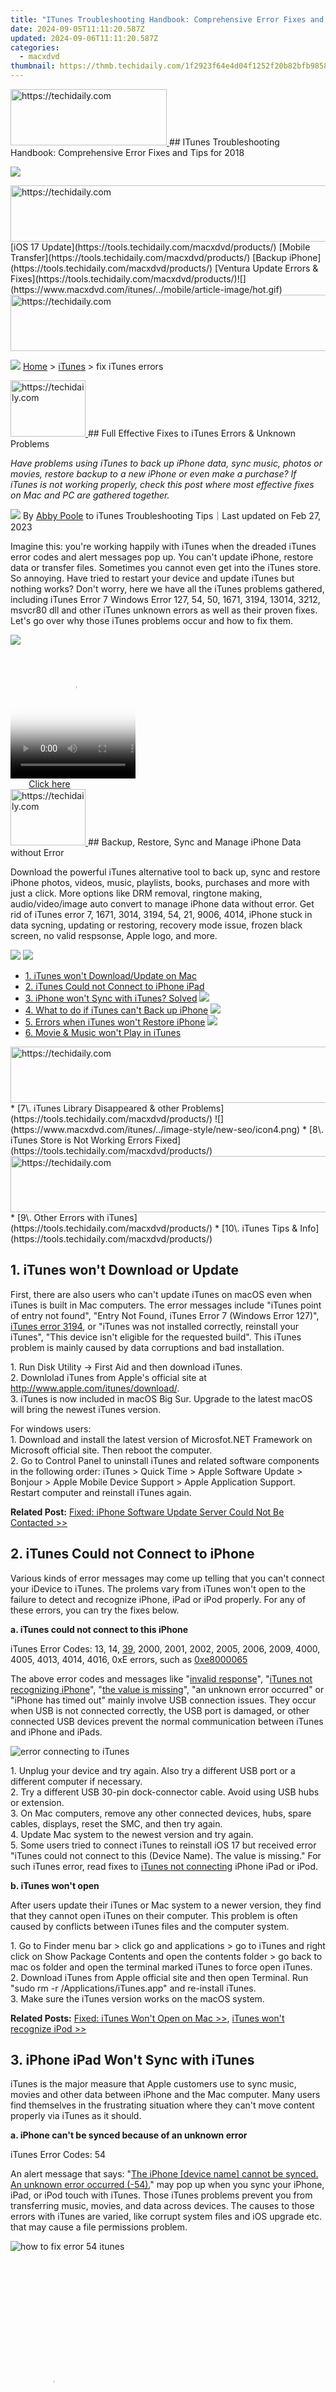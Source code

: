 ```yaml
---
title: "ITunes Troubleshooting Handbook: Comprehensive Error Fixes and Tips for 2018"
date: 2024-09-05T11:11:20.587Z
updated: 2024-09-06T11:11:20.587Z
categories:
  - macxdvd
thumbnail: https://thmb.techidaily.com/1f2923f64e4d04f1252f20b82bfb98586fbf55cfa582bc360a8483bf8c37d216.jpg
---
```


<!-- affiliate ads begin -->
<a href="https://25home.pxf.io/c/5597632/2123472/16836" target="_top" id="2123472">
  <img src="//a.impactradius-go.com/display-ad/16836-2123472" border="0" alt="https://techidaily.com" width="250" height="90"/>
</a>
<img height="0" width="0" src="https://25home.pxf.io/i/5597632/2123472/16836" style="position:absolute;visibility:hidden;" border="0" />
<!-- affiliate ads end -->
## ITunes Troubleshooting Handbook: Comprehensive Error Fixes and Tips for 2018

[![](https://www.macxdvd.com/itunes/../image-style/new-seo/icon10.png)](https://tools.techidaily.com/macxdvd/products/)

<!-- affiliate ads begin -->
<a href="https://appsumo.8odi.net/c/5597632/2118319/7443" target="_top" id="2118319">
  <img src="//a.impactradius-go.com/display-ad/7443-2118319" border="0" alt="https://techidaily.com" width="728" height="90"/>
</a>
<img height="0" width="0" src="https://appsumo.8odi.net/i/5597632/2118319/7443" style="position:absolute;visibility:hidden;" border="0" />
<!-- affiliate ads end -->
[iOS 17 Update](https://tools.techidaily.com/macxdvd/products/) [Mobile Transfer](https://tools.techidaily.com/macxdvd/products/) [Backup iPhone](https://tools.techidaily.com/macxdvd/products/) [Ventura Update Errors & Fixes](https://tools.techidaily.com/macxdvd/products/)![](https://www.macxdvd.com/itunes/../mobile/article-image/hot.gif) 

<!-- affiliate ads begin -->
<a href="https://appsumo.8odi.net/c/5597632/2130869/7443" target="_top" id="2130869">
  <img src="//a.impactradius-go.com/display-ad/7443-2130869" border="0" alt="https://techidaily.com" width="600" height="90"/>
</a>
<img height="0" width="0" src="https://appsumo.8odi.net/i/5597632/2130869/7443" style="position:absolute;visibility:hidden;" border="0" />
<!-- affiliate ads end -->


![](https://www.macxdvd.com/itunes/../image-style/new-seo/icon7.png) [Home](https://tools.techidaily.com/macxdvd/products/) \> [iTunes](https://tools.techidaily.com/macxdvd/products/) \> fix iTunes errors

<!-- affiliate ads begin -->
<a href="https://aligracehair.sjv.io/c/5597632/2135362/19272" target="_top" id="2135362">
  <img src="//a.impactradius-go.com/display-ad/19272-2135362" border="0" alt="https://techidaily.com" width="120" height="90"/>
</a>
<img height="0" width="0" src="https://aligracehair.sjv.io/i/5597632/2135362/19272" style="position:absolute;visibility:hidden;" border="0" />
<!-- affiliate ads end -->
## Full Effective Fixes to iTunes Errors & Unknown Problems



_Have problems using iTunes to back up iPhone data, sync music, photos or movies, restore backup to a new iPhone or even make a purchase? If iTunes is not working properly, check this post where most effective fixes on Mac and PC are gathered together._ 

![](https://www.macxdvd.com/itunes/../image-style/new-seo/icon6.png) By [Abby Poole](https://www.linkedin.com/in/abby-poole-6822b0104/) to iTunes Troubleshooting Tips｜Last updated on Feb 27, 2023

Imagine this: you're working happily with iTunes when the dreaded iTunes error codes and alert messages pop up. You can't update iPhone, restore data or transfer files. Sometimes you cannot even get into the iTunes store. So annoying. Have tried to restart your device and update iTunes but nothing works? Don't worry, here we have all the iTunes problems gathered, including iTunes Error 7 Windows Error 127, 54, 50, 1671, 3194, 13014, 3212, msvcr80 dll and other iTunes unknown errors as well as their proven fixes. Let's go over why those iTunes problems occur and how to fix them.

![](https://www.macxdvd.com/itunes/article-image/itunes-error.png)

<!-- affiliate ads begin -->
<span id="1374820">
					<video width="200" height="200" style="cursor:pointer"
           poster="//a.impactradius-go.com/display-clicktoplayimage/1374820.png"
           onclick="if(!this.playClicked){this.play();this.setAttribute('controls',true);this.playClicked=true;}">
	   <source src="//a.impactradius-go.com/display-ad/15852-1374820">
	   <img src="//a.impactradius-go.com/display-clicktoplayimage/1374820.png" style="border: none; height: 100%; width: 100%; object-fit: contain">
	</video>
	<div style="width:125px;text-align:center"><a href="javascript:window.open(decodeURIComponent('https%3A%2F%2Fthefitville.pxf.io%2Fc%2F5597632%2F1374820%2F15852'), '_blank');void(0);">Click here</a></div>
</span>
<img height="0" width="0" src="https://imp.pxf.io/i/5597632/1374820/15852" style="position:absolute;visibility:hidden;" border="0" />
<!-- affiliate ads end -->
<!-- affiliate ads begin -->
<a href="https://aligracehair.sjv.io/c/5597632/2135349/19272" target="_top" id="2135349">
  <img src="//a.impactradius-go.com/display-ad/19272-2135349" border="0" alt="https://techidaily.com" width="120" height="90"/>
</a>
<img height="0" width="0" src="https://aligracehair.sjv.io/i/5597632/2135349/19272" style="position:absolute;visibility:hidden;" border="0" />
<!-- affiliate ads end -->
## Backup, Restore, Sync and Manage iPhone Data without Error

Download the powerful iTunes alternative tool to back up, sync and restore iPhone photos, videos, music, playlists, books, purchases and more with just a click. More options like DRM removal, ringtone making, audio/video/image auto convert to manage iPhone data without error. Get rid of iTunes error 7, 1671, 3014, 3194, 54, 21, 9006, 4014, iPhone stuck in data sycning, updating or restoring, recovery mode issue, frozen black screen, no valid respsonse, Apple logo, and more.

[![](https://www.macxdvd.com/itunes/../image-style/new-seo/btn-mac.png)](https://tools.techidaily.com/macxdvd/products/) [![](https://www.macxdvd.com/itunes/../image-style/new-seo/btn-win.png)](https://tools.techidaily.com/winxdvd/products/) 



* [1\. iTunes won't Download/Update on Mac](https://tools.techidaily.com/macxdvd/products/)
* [2\. iTunes Could not Connect to iPhone iPad](https://tools.techidaily.com/macxdvd/products/)
* [3\. iPhone won't Sync with iTunes? Solved](https://tools.techidaily.com/macxdvd/products/) ![](https://www.macxdvd.com/itunes/../image-style/new-seo/icon4.png)
* [4\. What to do if iTunes can't Back up iPhone](https://tools.techidaily.com/macxdvd/products/) ![](https://www.macxdvd.com/itunes/../image-style/new-seo/icon4.png)
* [5\. Errors when iTunes won't Restore iPhone](https://tools.techidaily.com/macxdvd/products/) ![](https://www.macxdvd.com/itunes/../image-style/new-seo/icon4.png)
* [6\. Movie & Music won't Play in iTunes](https://tools.techidaily.com/macxdvd/products/)
<!-- affiliate ads begin -->
<a href="https://appsumo.8odi.net/c/5597632/2130870/7443" target="_top" id="2130870">
  <img src="//a.impactradius-go.com/display-ad/7443-2130870" border="0" alt="https://techidaily.com" width="728" height="90"/>
</a>
<img height="0" width="0" src="https://appsumo.8odi.net/i/5597632/2130870/7443" style="position:absolute;visibility:hidden;" border="0" />
<!-- affiliate ads end -->
* [7\. iTunes Library Disappeared & other Problems](https://tools.techidaily.com/macxdvd/products/) ![](https://www.macxdvd.com/itunes/../image-style/new-seo/icon4.png)
* [8\. iTunes Store is Not Working Errors Fixed](https://tools.techidaily.com/macxdvd/products/)
<!-- affiliate ads begin -->
<a href="https://unicoeye.pxf.io/c/5597632/2134233/18498" target="_top" id="2134233">
  <img src="//a.impactradius-go.com/display-ad/18498-2134233" border="0" alt="https://techidaily.com" width="728" height="90"/>
</a>
<img height="0" width="0" src="https://unicoeye.pxf.io/i/5597632/2134233/18498" style="position:absolute;visibility:hidden;" border="0" />
<!-- affiliate ads end -->
* [9\. Other Errors with iTunes](https://tools.techidaily.com/macxdvd/products/)
* [10\. iTunes Tips & Info](https://tools.techidaily.com/macxdvd/products/)



## 1\. iTunes won't Download or Update 

First, there are also users who can't update iTunes on macOS even when iTunes is built in Mac computers. The error messages include "iTunes point of entry not found", "Entry Not Found, iTunes Error 7 (Windows Error 127)", [iTunes error 3194](https://tools.techidaily.com/macxdvd/products/), or "iTunes was not installed correctly, reinstall your iTunes", "This device isn't eligible for the requested build". This iTunes problem is mainly caused by data corruptions and bad installation.

1\. Run Disk Utility -> First Aid and then download iTunes.  
 2\. Downlolad iTunes from Apple's official site at http://www.apple.com/itunes/download/.  
3\. iTunes is now included in macOS Big Sur. Upgrade to the latest macOS will bring the newest iTunes version.

For windows users:  
 1\. Download and install the latest version of Microsfot.NET Framework on Microsoft official site. Then reboot the computer.  
2\. Go to Control Panel to uninstall iTunes and related software components in the following order: iTunes > Quick Time > Apple Software Update > Bonjour > Apple Mobile Device Support > Apple Application Support. Restart computer and reinstall iTunes again.

**Related Post:** [Fixed: iPhone Software Update Server Could Not Be Contacted >>](https://tools.techidaily.com/macxdvd/products/)

## 2\. iTunes Could not Connect to iPhone

Various kinds of error messages may come up telling that you can't connect your iDevice to iTunes. The prolems vary from iTunes won't open to the failure to detect and recognize iPhone, iPad or iPod properly. For any of these errors, you can try the fixes below. 

**a. iTunes could not connect to this iPhone**

iTunes Error Codes: 13, 14, [39](https://tools.techidaily.com/macxdvd/products/), 2000, 2001, 2002, 2005, 2006, 2009, 4000, 4005, 4013, 4014, 4016, 0xE errors, such as [0xe8000065](https://tools.techidaily.com/macxdvd/products/)

The above error codes and messages like "[invalid response](https://tools.techidaily.com/macxdvd/products/)", "[iTunes not recognizing iPhone](https://tools.techidaily.com/macxdvd/products/)", "[the value is missing](https://tools.techidaily.com/macxdvd/products/)", "an unknown error occurred" or "iPhone has timed out" mainly involve USB connection issues. They occur when USB is not connected correctly, the USB port is damaged, or other connected USB devices prevent the normal communication between iTunes and iPhone and iPads. 

![error connecting to iTunes](https://www.macxdvd.com/itunes/article-image/itunes-error-usb.png)

1\. Unplug your device and try again. Also try a different USB port or a different computer if necessary.  
 2\. Try a different USB 30-pin dock-connector cable. Avoid using USB hubs or extension.  
3\. On Mac computers, remove any other connected devices, hubs, spare cables, displays, reset the SMC, and then try again.  
4\. Update Mac system to the newest version and try again.  
5\. Some users tried to connect iTunes to reinstall iOS 17 but received error "iTunes could not connect to this (Device Name). The value is missing." For such iTunes error, read fixes to [iTunes not connecting](https://tools.techidaily.com/macxdvd/products/) iPhone iPad or iPod.

**b. iTunes won't open**

After users update their iTunes or Mac system to a newer version, they find that they cannot open iTunes on their computer. This problem is often caused by conflicts between iTunes files and the computer system. 

1\. Go to Finder menu bar > click go and applications > go to iTunes and right click on Show Package Contents and open the contents folder > go back to mac os folder and open the terminal marked iTunes to force open iTunes.  
 2\. Download iTunes from Apple official site and then open Terminal. Run "sudo rm -r /Applications/iTunes.app" and re-install iTunes.  
 3\. Make sure the iTunes version works on the macOS system.

**Related Posts:** [Fixed: iTunes Won't Open on Mac >>](https://tools.techidaily.com/macxdvd/products/), [iTunes won't recognize iPod >>](https://tools.techidaily.com/macxdvd/products/)

## 3\. iPhone iPad Won't Sync with iTunes 

iTunes is the major measure that Apple customers use to sync music, movies and other data between iPhone and the Mac computer. Many users find themselves in the frustrating situation where they can't move content properly via iTunes as it should.

**a. iPhone can't be synced because of an unknown error**

iTunes Error Codes: 54

An alert message that says: "[The iPhone \[device name\] cannot be synced. An unknown error occurred (-54).](https://tools.techidaily.com/macxdvd/products/)" may pop up when you sync your iPhone, iPad, or iPod touch with iTunes. Those iTunes problems prevent you from transferring music, movies, and data across devices. The causes to those errors with iTunes are varied, like corrupt system files and iOS upgrade etc. that may cause a file permissions problem.

![how to fix error 54 itunes](https://www.macxdvd.com/itunes/article-image/itunes-error54.png)

<!-- affiliate ads begin -->
<span id="1977032">
					<video width="128" height="480" style="cursor:pointer"
           poster="//a.impactradius-go.com/display-clicktoplayimage/1977032.png"
           onclick="if(!this.playClicked){this.play();this.setAttribute('controls',true);this.playClicked=true;}">
	   <source src="//a.impactradius-go.com/display-ad/22993-1977032">
	   <img src="//a.impactradius-go.com/display-clicktoplayimage/1977032.png" style="border: none; height: 100%; width: 100%; object-fit: contain">
	</video>
	<div style="width:80px;text-align:center"><a href="javascript:window.open(decodeURIComponent('https%3A%2F%2Fhomestyler.sjv.io%2Fc%2F5597632%2F1977032%2F22993'), '_blank');void(0);">Click here</a></div>
</span>
<img height="0" width="0" src="https://imp.pxf.io/i/5597632/1977032/22993" style="position:absolute;visibility:hidden;" border="0" />
<!-- affiliate ads end -->
1\. Click Start and choose File Explorer. Then select iTunes folder from the Music folder. Then right click iTunes folder and go to Properties. Then uncheck the Read Only option under the Attributes and try again.  
2\. Right click iTunes folder > Properties > Security option. Click Edit and check the Full Control option.   
3\. Try an [iTunes alternative](https://tools.techidaily.com/macxdvd/products/) to sync and transfer data between computer and iDevices.

**b. iTunes not syncing music**

iTunes Error Codes: 5000, 69, 13010, 13014

Syncing music via iTunes is a daily task for many users and there is good chance that users may run into errors. According to users feedback, there are kinds of errors including iTunes not synching (all) music, [cannot sync music to iphone](https://tools.techidaily.com/macxdvd/products/), iTunes can't copy a specific song to your device, Apple Music not syncing, not syncing new songs...

1\. Check if there is enough space on your iPhone or computer.  
 2\. Go to Settings on iPhone > tap iTunes > turn off iTunes Match.  
 3\. Go to Settings > Music and turn off iCloud Music Library and try again.   
 4\. Consolidate your files to make sure that the content is stored in one location. 

**c. iTunes sync session failed to start/finish**

1\. Turn on iCloud Photos and it will remind you this will replace your iPhone photos with iCloud Photos. Erase your iPhone photos and turn off iCloud Photos, then start syncing.  
 2\. Check any issues between iTunes and any third-party security software.  
 3\. Disconnect iPhone iPad from Mac and reset iPhone, restart iTunes and computer. Then reconnect to Mac. 

**Quick FIX:**[Full Fixes to Solve iPhone Not Syncing with iTunes >>](https://tools.techidaily.com/macxdvd/products/)

## 4\. iTunes Cannot Back up iPhone

Back up iPhone data is a way to keep files safe and also a must-have step when you update iPhone to a newer iOS or switch to a new iPhone. Compared to iCloud backup, iTunes is faster but not necessarily the best. In fact, problems come frequently with iTunes during iPhone data backup and restore.

**a. iTunes couldn't back up iPhone because an error occurred**

The issue "[iTunes could not back up the iphone because an error occurred](https://tools.techidaily.com/macxdvd/products/)" or sometimes following "while reading from or writing to the iphone" may occur during a backup or restore. It may be caused by a connection problem, missing backup files, conflict files or others. 

1\. Update iTunes to the latest version.  
 2\. Rename the backup file to avoid any conflicts.  
 3\. Open iTunes and disable the option "Encrypt iPhone backup".  
 4\. Make sure there is enough space on computer (at least 5GB is recommended).  
 5\. Disable Auto Lock and Passcode.

**b. iTunes could not backup because it was disconnected**

Many users may be all at sea when iTunes backup stops with the error message "[the iPhone disconnected](https://tools.techidaily.com/macxdvd/products/)" as their devices are just plugged into the computer. What to do?

1\. Try another USB cable and USB port.  
 2\. Updated iPhone to the latest iOS version.  
 3\. Turn on Airplane Mode and Low Power Mode and try again.  
 4\. Go iTunes > Preferences > Devices and delete the backup file.  
 5\. Disable any antivirus program and remove any recent program updates.

**c. iTunes backup is corrupt/not compatible**

1\. Delete the backup from iTunes.  
 2\. iTunes > Device > Summary > Serial number and find UDID of the iPhone in question. Go to iTunes backup folder and find the folder named with the UDID and delete it.  
 3\. Make sure the iOS vresion of the device is later than the backup. 

[Check the fixes to iTunes backup could not be completed >>](https://tools.techidaily.com/macxdvd/products/)

**d. Very slow iTunes backup/restore**

iTunes taking hours to back up or restore iPhone data especially when iPhone storage has increased largely for more files has become everyday occurrences. It's really annoying to have huge wait times of backing up. How to avoid excruciatingly slow iTunes backups?

1\. Shut down any other programs on computer that may conflict with iTunes.  
 2\. Delete unused apps/app data and remove unncessary media from iPhone or iPad.  
 3\. Try third-party app to backup, sync and restore iPhone data like [MacX MediaTrans](https://tools.techidaily.com/macxdvd/products/), which is by far the fastest iPhone manager designed for large-sized backups (transfer 100 4K photos to iPhone in 8s only). Back up select media or full data of iPhone instantly.

**Quick FIX:**[How to Backup iPhone to Mac Without Error](https://tools.techidaily.com/macxdvd/products/)

## 5\. iTunes Won't Restore iPhone

Every September when Apple release a new system and model, you can see users complaining aboud different iTunes [problems with new iOS 17](https://tools.techidaily.com/macxdvd/products/) to get their iDevice back to normal after the software update. Their [phone may stuck in recovery mode](https://tools.techidaily.com/macxdvd/products/), there is a problem downloading the software for the iPhone, device isn't eligible for the requested build... it indicates an iTunes error. Below are the most common problems that users meet.

**a. iPhone could not be restored because of an unkown error occured**

iTunes Error Codes: 9, 4005, 4013 or 4014

When you see the alert "The iPhone \[device name\] could not be restored. An unknown error occurred (9, 4005, 4013 or 4014)" and your iPhone gets stuck in restore, it indicates that the iPhone is disconnected due to something wrong with the baseband and connectivity on iPhone. iPhone baseband is the cellular modem firmware on the device. The baseband may go wrong sometime and lead to the common [iTunes error 9](https://tools.techidaily.com/macxdvd/products/), 4005, 4013 and 4014\. Fixes are all here:

![iTunes unknown error 9](https://www.macxdvd.com/itunes/article-image/itunes-error9.jpg)

1\. Restart the computer to kill bugs and faulty programs. iTunes error 9 will occur when ASR fails to load and necessary kernel patches are not applied. Rebooting will fix this.  
 2\. Remove the SIM card from the iPhone and try restoring again. Faulty SIM cards can stop data from being sent to the baseband chip and cause iTunes problems.  
3\. Turn off any virtualization apps like Parallels or VMWare that may interrupt the computer's ability to communicate via USB.  
4\. Heat the dock connector, battery connector, and other components in the circuit board carefully. This is however not recommended as a home fix. 

**b. iPhone could not be restored because of hardware issues**

iTunes Error Codes: -1, 1, 3, 10, 11, 12, 13, [14](https://tools.techidaily.com/macxdvd/products/), 16, 20, 21, 23, 26, 27, 28, 29, 34, 35, 36, 37, 40, 53, 56, 1000, 1002, 1004, 1011, 1012, 1014, 16xx.

Hardware problems are also a main culprit for errors in iTunes. People often run into iTunes Error 1 or -1, 14, 21, 35, etc. because something is not right with the hardware devices. The reasons can be myriad. It can be the USB cables, ports, computers, iPhone, iPad or iPod. For example, the iTunes error 53 on iPhone is caused by a dead/glitched touch ID sensor while error code 21 is caused by SSL connection failure. To fix those iTunes issues, try the following tips.

![itunes unknown error occurred 14](https://www.macxdvd.com/itunes/article-image/itunes-error14.png)

<!-- affiliate ads begin -->
<a href="https://25home.pxf.io/c/5597632/2123474/16836" target="_top" id="2123474">
  <img src="//a.impactradius-go.com/display-ad/16836-2123474" border="0" alt="https://techidaily.com" width="300" height="50"/>
</a>
<img height="0" width="0" src="https://25home.pxf.io/i/5597632/2123474/16836" style="position:absolute;visibility:hidden;" border="0" />
<!-- affiliate ads end -->
1\. Restore the latest firmware in DFU mode: connect iPhone iPad to computer > hold down both Side button and Volume Down button for seconds > release the Side button and keep holding the Volume Down button > the device is in DFU mode when nothing appears on the screen.  
 2\. Change your DNS to 8.8.8.8 and try again: open Settings app and tap Wi-Fi > select a Wi-Fi network and tap the blue "i" icon > tap the DNS field > change the DNS to 8.8.8.8.  
**3\.** Try another computer and Internet connection. This will solve [iTunes error 14](https://tools.techidaily.com/macxdvd/products/) in most cases.   
 4\. Remove all the other peripherals that are connected to the computer, including any flash drives, external hard drives, printers, scanners, cameras and other USB devices.  
 5\. Still have iTunes error codes 53 and 56 that are related to damaged Touch ID, bring your device to Apple service.

**c. iTunes won't restore because of security software issues**

iTunes Error Codes: 2, 4, 6, 1000, 1611, 1630-1641, 3000-3999, 9006, 9807, 9844 or 9000-9999 

As mentioned in the above iTunes problems, security software problems can lead to abnormal iTunes performance. In addition to the [iTunes Error code 9006](https://tools.techidaily.com/macxdvd/products/), 1611, 2, 4 and those listed above, when your iTunes fails to recognize iPhone or iPad, refuses to backup, restore, update or sync data, or won't connect to iTunes Store, you may consider if it's some security software problem and settings that prevent iTunes to connect with Apple servers. Okay, in this case, the tips below will bring iTunes back to normal.

1\. Temporarily turn off software firewalls and anti-virus applications. Then try iTunes again.  
 2\. Set the date, time, and time zone correctly on your computer.  
 3\. Make sure you are logged in as Administrator account.  
 4\. If the iTunes issues happen in an iOS update, try using IPSW files: Download the IPSW file on computer for the specific iPhone or iPad > connect iDevice to computer > open iTunes > hold Option and Command Key and click Restore on Mac, or hold Shift and Restore > Select the IPSW file. 

**d. Update Server could not be contacted**

iTunes Error Codes: 17, 23, 50, 1671, 1638, 1639, 3000-3020, 3004, 3194, 3100-3999

When iTunes has a problem to contact Apple's server, you may get an iTunes error code whenever updating or restoring iPhone or iPad using iTunes. [iTunes error code 1671](https://tools.techidaily.com/macxdvd/products/) may be the most common one, along with many others like [iTunes Error 3004](https://tools.techidaily.com/macxdvd/products/), 17, 3014, etc. You may also see error messages like "The device isn't eligible for the requested build", "The device software server could not be contacted" or "There was a problem downloading the software". 

![iTunes error 1671 & fix](https://www.macxdvd.com/itunes/article-image/itunes-error1671.png)

1\. Temporarily disable antivirus program, security or firewall software that may prevent the ports or server gs.apple.com.   
 2\. Check and edit the hosts file to make sure that the computer can contact with gs.apple.com:  
 First close iTunes. In Windows, the host file is located at C:\\windows\\system32\\drivers\\etc\\hosts and in Mac it's located at /etc/hosts. Open the host files and find any line that includes apple.com. Then add a number sign (#) and a space character to the beginning of that line and press Control-O to save it.  
 3\. Check the internet connection. Check the Wi-Fi, and restart the network modem or router or try another network.   
 4\. Well, Apple server may get down sometime. Don't forget to check if you can open gs.apple.com in the browser. 

**e. iPhone stuck in recovery mode**

Sometimes, users may see errors "iTunes has detected an iPhone in recovery mode. You must restore this iPhone before it can be used with iTunes.", iTunes error 1015 "The required resource can't be found". This problem often happens when you're downgrading to an older version, thus causing the baseband firmware on the IPSW higher than the baseband firmware on the device, or when there is an unauthorized modification of the iOS when you're jail breaking you devices.

1\. Download the latest iTunes version and restore iDevice in DFU mode.  
 2\. Make sure you're downgrading iOS with the right steps. 

**Quick FIX:**[iPhone Won't Restore Problems Fixed](https://tools.techidaily.com/macxdvd/products/)

<!-- affiliate ads begin -->
<a href="https://unicoeye.pxf.io/c/5597632/2134491/18498" target="_top" id="2134491">
  <img src="//a.impactradius-go.com/display-ad/18498-2134491" border="0" alt="https://techidaily.com" width="728" height="90"/>
</a>
<img height="0" width="0" src="https://unicoeye.pxf.io/i/5597632/2134491/18498" style="position:absolute;visibility:hidden;" border="0" />
<!-- affiliate ads end -->
## 6\. Video Music Won't Play in iTunes

iTunes is not only a way to back up, sync and transfer iPhone data, but also a player for iTune content. Though not as often as above errors, you may also [have trouble with iTunes when playing music](https://tools.techidaily.com/macxdvd/products/) or other contents.

**a. iTunes won't play music/tracks greyed out**

iTunes also goes wrong when users try to play a song or a video. The errors come in a variety of shapes: [some tracks are greyed out in iTunes](https://tools.techidaily.com/macxdvd/products/), iTunes won't play imported or downloaded music, stops play playlists or won't play a full song... 

1\. Right-click the song greyed out or can't play > click Check Selection.  
2\. Sign out of iTunes > quit iTunes > launch iTunes > select For You tab and log in via Apple Music.  
3\. Go to Edit > Preferences > General and check the checkboxes for iTunes music library, check any unchecked tracks.   
 4\. Check the DRM proctection and the audio format. 

**b. Videos won't play in iTunes correctly**

[iTunes video playback errors](https://tools.techidaily.com/macxdvd/products/) mainly comes in two categories: the videos will play but in wrong direction like sideways or upside-down and rental/downloaded movies won't play with a black screen due to incompatible formats like MKV, high definitions, DRM or other reasons. 

1\. Try to re-download the movies.  
 2\. Lower the playback quality: iTunes > Preferences > Playback.  
 3\. Go to Window on the top bar > click Miniplayer > then click play button from the miniplayer.  
 4\. iTunes DRM content won't play on non-Apple devices. To play iTunes purchases, you need to [remove iTunes DRM](https://tools.techidaily.com/macxdvd/products/).   
 5\. Convert any incompatible formats with an video or [audio converter](https://tools.techidaily.com/macxdvd/products/) for iPhone. 

## 7\. iTunes Library Disappeared

Content in iTunes library may go wrong sometime. For example, the iTunes Library/purchased songs may disappear, [Apple Music playlists not showing in iTunes](https://tools.techidaily.com/macxdvd/products/), the iTunes genres are tagged wrong, the artists are showing differently in iTunes, etc. 

**a. iTunes library disappeared**

You may find your [iTunes library is suddenly disappeared](https://tools.techidaily.com/macxdvd/products/), the library is empty, missing files, iTunes music or playlist is lost after iTunes update, or you get the error "The file iTunes Library.itl cannot be read because it was created by a newer version of iTunes.". 

1\. Go to iTunes folder and find the file iTunes Library.itl (the .itl extension may be hidden) and rename it. Then go to Previous iTunes Libraries folder under iTunes folder and find the file named iTunes Library YYYY-MM-DD. Copy the file and paste the file to iTunes folder and renmae it as iTunes Library.itl. Then re-open iTunes and sync as you ususally do.  
 2\. Or you can restore a recent backup of .itl file from Time Machine.   
 3\. Check if any files are hidden and unhide any hiden files.

**b. Limited options to manage iPhone data**

Due to security reasons, iTunes is designed to not sync non-iTunes music, require authorization to share or play contents on another computer, not allow users to sync select data or delete iPhone files, etc. Beides, there are risks of iPhone data erasing. In a word, iTunes is too enormous to be flexible. To get rid of these limitations, you will need to resort to a third-party tool just like MacX MediaTrans. 

**Quick FIX:** [Manage iPhone Data with Great Ease](https://tools.techidaily.com/macxdvd/products/)

![](https://www.macxdvd.com/itunes/../image-style/article-seo/solution.png)

[**MacX MediaTrans**](https://tools.techidaily.com/macxdvd/products/) works as both an iTunes alternative and fix to many iTunes errors as it will:  
 1\. Back up, transfer, sync and restore photos, music, videos, audio, books, other data between iPhone and computer.  
 2\. Remove iTunes DRM and convert iTunes protected M4V/M4P into DRM-free mp4 and mp3.  
 3\. Convert incompatible audio/video formats for Apple devices directly.  
 4\. Manage iPhone music playlist, make iPhone ringtones, mout iPhone as flash drive and do more.  
 5\. Share iPhone data, iTunes contents easily across Apple/non-Apple devices, no Apple ID required.

[![](https://www.macxdvd.com/itunes/../image-style/article-seo/d-mac.png)](https://tools.techidaily.com/macxdvd/products/) [![](https://www.macxdvd.com/itunes/../image-style/article-seo/d-win.png)](https://tools.techidaily.com/winxdvd/products/) 

<!-- affiliate ads begin -->
<a href="https://appsumo.8odi.net/c/5597632/2123733/7443" target="_top" id="2123733">
  <img src="//a.impactradius-go.com/display-ad/7443-2123733" border="0" alt="https://techidaily.com" width="728" height="90"/>
</a>
<img height="0" width="0" src="https://appsumo.8odi.net/i/5597632/2123733/7443" style="position:absolute;visibility:hidden;" border="0" />
<!-- affiliate ads end -->
<!-- affiliate ads begin -->
<a href="https://bluettius.sjv.io/c/5597632/2139120/17108" target="_top" id="2139120">
  <img src="//a.impactradius-go.com/display-ad/17108-2139120" border="0" alt="https://techidaily.com" width="250" height="90"/>
</a>
<img height="0" width="0" src="https://bluettius.sjv.io/i/5597632/2139120/17108" style="position:absolute;visibility:hidden;" border="0" />
<!-- affiliate ads end -->
## 8\. iTunes Store is Not Working

iTunes Store is the place where users make most purchases of iPhone content including music, movies, TV shows, games, apps, etc. It's annoying if you can't download your puchased music to iPhone, can't make any purchases or even [can't access iTunes Store](https://tools.techidaily.com/macxdvd/products/).

**a. Can't purchase from iTunes Store**

Users will also have trouble purchasing music, TV shows, movie or applications from iTunes Store. They may find [iTunes store is unable to process purchases](https://tools.techidaily.com/macxdvd/products/), [the purchased music is missing from iTunes](https://tools.techidaily.com/macxdvd/products/) or not showing up in iTunes, iTunes says purhcased but can't download to iPhone, iTunes hidden purchases and some similar problems. 

1\. Close iTunes and restart it running as administrator.  
 2\. Update iPhone iPad to the latest iOS version.  
 3\. Disable any other applications, security software, Bonjour Service that may conflict with the download.  
 4\. Make sure you create an Apple ID with credit card so to make a purchse on iTunes Store.  
 5\. Go to http://www.apple.com/support/itunes/ww > click your country flag > Contact Support > Contact iTunes Store Support and purchase.  
 6\. If you can't download iTunes purchases, learn [how to download iTunes purchases to Mac](https://tools.techidaily.com/macxdvd/products/). 

**b. iTunes Store temporarily unavailable/can't sign in**

1\. Quit iTunes and open Safari. Open Safari preferences > privacy and select "Alwasy" block cookies > select Detailes under Remove All Website Data and input apple.com. Then click the remove button > quite Safari and restart iTunes.  
 2\. Open Settings > go to Privacy > click Advertising > turn on Limit Ad Tracking.  
 3\. Sign out of iTunes Store and restart iTunes. Then log back in iTunes Store.   
 4\. Check the date and time zone: opoen Settings > General > Date & Time.

## 9\. Other iTunes Errors

In addition to the above common errors an Apple user may meet using iTunes, there are some other not-so-common problems of iTunes on Mac and PC. 

**a. iTunes unkown errors**

 iTunes Error Codes: 0xE800000a, 0xE8000001, 0xE8000065, 0xE800006b, 0xe8000012 or other 0xe errors

iTunes unknown error containing oxE is another common headache when transferring stuff between iPhone iPad and computer. Those 0xE errors can be caused by a variety of factors, like corrupted iTunes-releated files, virus or malware infection. You may see messages saying "iTunes could not connect to the iPhone because an unknown error occurred (0xE8000065/0xE8000001/0xe8000012/etc.)", but don't know what to do. Below are tips you can try. 

![iTunes unknown erros 0xe](https://www.macxdvd.com/itunes/article-image/itunes-error-0xe.jpg)

<!-- affiliate ads begin -->
<a href="https://ephamedtechinc.pxf.io/c/5597632/2120867/26400?prodsku=mars" target="_top" id="2120867">
  <img src="//a.impactradius-go.com/display-ad/26400-2120867" border="0" alt="https://techidaily.com" width="728" height="90"/>
</a>
<img height="0" width="0" src="https://ephamedtechinc.pxf.io/i/5597632/2120867/26400?prodsku=mars" style="position:absolute;visibility:hidden;" border="0" />
<!-- affiliate ads end -->
1\. Reset the lockdown folder: disconnect all the connected Apple devices > press Windows logo key and R key on the keyboard > type %ProgramData% into the Run command search box and press Enter > find the Apple folder and open it > find the Lockdown folder and right click > delete the Lockdown folder.  
 2\. Conduct a full scan of your computer for malware and clean any junk files as they may cause those iTunes problems.  
 3\. Repair Registry Entries files as per the guide in iTunes Error 7 (127).  
 4\. Check the USB device drivers on your computer: hold the Option key on iPhone > click Apple menu > choose System Information or System Report > select USB from the left panel > check if your device is under the USB Device Tree. 

**b. iTunes crashes/freezes/become unresponsive**

1\. Try uninstalling QuickTime and restart iTunes.  
 2\. Try temporarily disabling your antivirus software & firewall.  
 3\. For PC users, make sure you have downloaded the right 32- or 64-bit version for your computer.  
 4\. Find Library > Application Support > Sync Services >Trash Sync Services. 

**Quick FIX:** [iTunes Crashes >>](https://tools.techidaily.com/macxdvd/products/)

<!-- affiliate ads begin -->
<a href="https://aligracehair.sjv.io/c/5597632/2115931/19272" target="_top" id="2115931">
  <img src="//a.impactradius-go.com/display-ad/19272-2115931" border="0" alt="https://techidaily.com" width="300" height="90"/>
</a>
<img height="0" width="0" src="https://aligracehair.sjv.io/i/5597632/2115931/19272" style="position:absolute;visibility:hidden;" border="0" />
<!-- affiliate ads end -->
## 10\. iTunes Tips & Info

Aside iTunes problems and troubleshooting fixes, we also have some tips about questions that users ask most. 

**a. Move itunes library to another location**

The default iTunes library location is:  
 \* On Mac, Launch the Terminal in /Applications/Utilities/ and type in the following command:  
 ln -s /Volumes/\[your hard drive name\]/\[backup folder name\]/Backup/ \~/Library/Application\\ Support/MobileSync/Backup  
 \* On Windows, run Command Prompt as administrator and type the following command and press Enter:  
 mklink /J "C:\\Users\\\[Username\]\\AppData\\Roaming\\Apple Computer\\MobileSync\\Backup" "\[your hard drive name\]:\\ \[backup folder name\]" 

To move iTunes liibrary, you simply need to make a symbolic link. Learn detailed guide in "[how to move iTunes to external drive](https://tools.techidaily.com/macxdvd/products/)".

**b. How to authorize comptuer in iTunes**

1\. Open iTunes and sign in with Apple ID.  
 2\. Mac: From the menu bar at the top of your computer screen, choose Account > Authorizations > Authorize This Computer.  
 Windows: From the menu bar at the top of the iTunes window, choose Account > Authorizations > Authorize This Computer. Or press Control + B on your keyboard. Then enter your password and click Authorize.

**Bottom line:** The above workarounds are tested useful on iPhone XS/XS Max, iPhone XR/X, iPhone 8, 8 Plus, 7, 6S and other iDevices. Hope those solutions will fix your iTunes issues. We understand that this post doesn't contain all the effective fixes as well as all the iTunes errors. If you find another fix that is not mentioned above, or have any other problems using iTunes, please leave a message in the comment section below.

 Still have any problem on how to delete playlist on iPhone, just [email us >>](https://tools.techidaily.com/macxdvd/products/)

 Tags: [Transfer music](https://tools.techidaily.com/macxdvd/products/) [iTunes Tips](https://tools.techidaily.com/macxdvd/products/) 



Related Articles

![](https://www.macxdvd.com/itunes/../image-style/new-seo/pic7.jpg)

[2023 Most Common iTunes Not Working Problems & Solutions](https://tools.techidaily.com/macxdvd/products/) 

![](https://www.macxdvd.com/itunes/../image-style/new-seo/pic6.jpg)

<!-- affiliate ads begin -->
<a href="https://aidotcom.pxf.io/c/5597632/2134499/19576" target="_top" id="2134499">
  <img src="//a.impactradius-go.com/display-ad/19576-2134499" border="0" alt="https://techidaily.com" width="600" height="90"/>
</a>
<img height="0" width="0" src="https://aidotcom.pxf.io/i/5597632/2134499/19576" style="position:absolute;visibility:hidden;" border="0" />
<!-- affiliate ads end -->
[iTunes Won't Sync Ringtones Apps etc. to iPhone iPad](https://tools.techidaily.com/macxdvd/products/) 

![](https://www.macxdvd.com/itunes/../image-style/new-seo/pic5.jpg)

[Best iPhone Manager - Much Faster and Easier iTunes](https://tools.techidaily.com/macxdvd/products/) 

![](https://www.macxdvd.com/itunes/../image-style/new-seo/pic4.jpg)

<!-- affiliate ads begin -->
<a href="https://appsumo.8odi.net/c/5597632/2118306/7443" target="_top" id="2118306">
  <img src="//a.impactradius-go.com/display-ad/7443-2118306" border="0" alt="https://techidaily.com" width="728" height="90"/>
</a>
<img height="0" width="0" src="https://appsumo.8odi.net/i/5597632/2118306/7443" style="position:absolute;visibility:hidden;" border="0" />
<!-- affiliate ads end -->
[How to Transfer Music from Mac to iPhone without iTunes](https://tools.techidaily.com/macxdvd/products/) 

![](https://www.macxdvd.com/itunes/../image-style/new-seo/pic3.jpg)

[Detailed Guide on How to Back up iPhone to iTunes](https://tools.techidaily.com/macxdvd/products/) 

![](https://www.macxdvd.com/itunes/../image-style/new-seo/pic2.jpg)

<!-- affiliate ads begin -->
<span id="1983573">
					<video width="576" height="240" style="cursor:pointer"
           poster="//a.impactradius-go.com/display-clicktoplayimage/1983573.png"
           onclick="if(!this.playClicked){this.play();this.setAttribute('controls',true);this.playClicked=true;}">
	   <source src="//a.impactradius-go.com/display-ad/22993-1983573">
	   <img src="//a.impactradius-go.com/display-clicktoplayimage/1983573.png" style="border: none; height: 100%; width: 100%; object-fit: contain">
	</video>
	<div style="width:360px;text-align:center"><a href="javascript:window.open(decodeURIComponent('https%3A%2F%2Fhomestyler.sjv.io%2Fc%2F5597632%2F1983573%2F22993'), '_blank');void(0);">Click here</a></div>
</span>
<img height="0" width="0" src="https://imp.pxf.io/i/5597632/1983573/22993" style="position:absolute;visibility:hidden;" border="0" />
<!-- affiliate ads end -->
[If You Can't Sync iPhone Music to iTunes without Error, Check Here](https://tools.techidaily.com/macxdvd/products/) 



![Digiarty Software](https://www.macxdvd.com/itunes/../icon/logo.png) 

<!-- affiliate ads begin -->
<a href="https://aligracehair.sjv.io/c/5597632/2135415/19272" target="_top" id="2135415">
  <img src="//a.impactradius-go.com/display-ad/19272-2135415" border="0" alt="https://techidaily.com" width="320" height="90"/>
</a>
<img height="0" width="0" src="https://aligracehair.sjv.io/i/5597632/2135415/19272" style="position:absolute;visibility:hidden;" border="0" />
<!-- affiliate ads end -->
Digiarty Software, Inc. (MacXDVD) is a leader in delivering stable multimedia software applications for worldwide users since its establishment in 2006.

### Hot Products

* [MacX DVD Ripper Pro](https://tools.techidaily.com/macxdvd/products/)
* [MacX Video Converter Pro](https://tools.techidaily.com/macxdvd/products/)
* [MacX MediaTrans](https://tools.techidaily.com/macxdvd/products/)

<!-- affiliate ads begin -->
<a href="https://bluettiit.sjv.io/c/5597632/2114267/17093" target="_top" id="2114267">
  <img src="//a.impactradius-go.com/display-ad/17093-2114267" border="0" alt="https://techidaily.com" width="728" height="90"/>
</a>
<img height="0" width="0" src="https://bluettiit.sjv.io/i/5597632/2114267/17093" style="position:absolute;visibility:hidden;" border="0" />
<!-- affiliate ads end -->
### Tips and Tricks

* [DVD Topics >>](https://tools.techidaily.com/macxdvd/products/)
* [Video Solutions >>](https://tools.techidaily.com/macxdvd/products/)
* [Data Transfer >>](https://tools.techidaily.com/macxdvd/products/)
* [Online Video >>](https://tools.techidaily.com/macxdvd/products/)
* [Hot Topics >>](https://tools.techidaily.com/macxdvd/products/)

### Company

* [About Us >>](https://tools.techidaily.com/macxdvd/products/)
* [Tech & Sales FAQ >>](https://tools.techidaily.com/macxdvd/products/)
* [User Guides >>](https://tools.techidaily.com/macxdvd/products/)
* [Contact Us >>](https://tools.techidaily.com/macxdvd/products/)
* [Partner >>](https://tools.techidaily.com/macxdvd/products/)



[Home](https://tools.techidaily.com/macxdvd/products/) | [About](https://tools.techidaily.com/macxdvd/products/) | [Site Map](https://tools.techidaily.com/macxdvd/products/) | [Privacy Policy](https://tools.techidaily.com/macxdvd/products/) | [Terms and Conditions](https://tools.techidaily.com/macxdvd/products/) | [License Agreement](https://tools.techidaily.com/macxdvd/products/) | [Resource](https://tools.techidaily.com/macxdvd/products/) | [News](https://tools.techidaily.com/macxdvd/products/) | [Contact Us](https://tools.techidaily.com/macxdvd/products/)

Copyright © 2024 Digiarty Software, Inc (MacXDVD). All rights reserved

Apple, the Apple logo, Mac, iPhone, iPad, iPod and iTunes are trademarks of Apple Inc, registered in the U.S. and other countries.  
Digiarty Software is not developed by or affiliated with Apple Inc.



![](https://www.macxdvd.com/itunes/../mediatrans/img/icon.png)Download iTunes Alternative to Avoid Any iTunes Errors

[![](https://www.macxdvd.com/itunes/../image-style/new-seo/btn-mac-top.png)](https://tools.techidaily.com/macxdvd/products/) [![](https://www.macxdvd.com/itunes/../image-style/new-seo/btn-win-top.png)](https://tools.techidaily.com/winxdvd/products/)

<ins class="adsbygoogle"
     style="display:block"
     data-ad-format="autorelaxed"
     data-ad-client="ca-pub-7571918770474297"
     data-ad-slot="1223367746"></ins>



<ins class="adsbygoogle"
     style="display:block"
     data-ad-client="ca-pub-7571918770474297"
     data-ad-slot="8358498916"
     data-ad-format="auto"
     data-full-width-responsive="true"></ins>

<span class="atpl-alsoreadstyle">Also read:</span>
<div><ul>
<li><a href="https://on-screen-recording.techidaily.com/new-2024-approved-the-insiders-guide-to-elevating-conference-calls-with-effects-and-masks/"><u>[New] 2024 Approved  The Insider's Guide to Elevating Conference Calls with Effects and Masks</u></a></li>
<li><a href="https://article-knowledge.techidaily.com/new-in-2024-guide-to-mastering-windows-movie-maker-in-w11-for-beginners/"><u>[New] In 2024, Guide to Mastering Windows Movie Maker in W11 for Beginners</u></a></li>
<li><a href="https://facebook-video-share.techidaily.com/new-mastering-the-art-of-audio-capture-sans-microphone/"><u>[New] Mastering the Art of Audio Capture Sans Microphone</u></a></li>
<li><a href="https://discover-blog.techidaily.com/44cm44oh44o844k5yig5p6q44gr44gk44gr44kl44ox44ot44k744k544kk44oz44og44oq44k444kn44oz44k544gu55cg6kej77ya5ywl6zaa44ks44kk44oj44cn/"><u>「データ分析におけるプロセスインテリジェンスの理解：入門ガイド」</u></a></li>
<li><a href="https://screen-activity-recording.techidaily.com/2024-approved-quick-steps-to-convert-macs-image-file-types/"><u>2024 Approved  Quick Steps to Convert Mac's Image File Types</u></a></li>
<li><a href="https://youtube-stream.techidaily.com/2024-approved-the-secret-to-viral-videos-get-the-best-thumbnail-size-guide/"><u>2024 Approved  The Secret to Viral Videos? Get the Best Thumbnail Size Guide</u></a></li>
<li><a href="https://discover-blog.techidaily.com/abbyy-and-pwc-india-join-forces-to-deliver-cutting-edge-business-automation-platforms-latest-news-release/"><u>ABBYY and PwC India Join Forces to Deliver Cutting-Edge Business Automation Platforms - Latest News Release</u></a></li>
<li><a href="https://discover-blog.techidaily.com/abbyy-enhances-user-satisfaction-with-innovative-new-mobile-capture-sdk/"><u>ABBYY Enhances User Satisfaction with Innovative New Mobile Capture SDK</u></a></li>
<li><a href="https://discover-blog.techidaily.com/abbyy-flexicapture90/"><u>ABBYY FlexiCapture®によりインボイス処理時間が90%%短縮!企業デジタル変革のコア技術</u></a></li>
<li><a href="https://discover-blog.techidaily.com/abbyy-nominiert-renommeierten-experten-robert-youngjohns-zum-ceo/"><u>ABBYY Nominiert Renommeierten Experten Robert Youngjohns Zum CEO</u></a></li>
<li><a href="https://discover-blog.techidaily.com/abbyys-innovative-solution-introducing-robotic-employees-that-operate-round-the-clock/"><u>ABBYY's Innovative Solution: Introducing Robotic Employees That Operate Round-the-Clock</u></a></li>
<li><a href="https://discover-blog.techidaily.com/accelerated-launch-timelines-for-global-beer-brands-using-abbyy-technology/"><u>Accelerated Launch Timelines for Global Beer Brands Using ABBYY Technology</u></a></li>
<li><a href="https://discover-blog.techidaily.com/accelerated-text-recognition-with-abbyys-updated-neoml-python-version-experience-10x-faster-processing/"><u>Accelerated Text Recognition with ABBYY’s Updated NeoML Python Version – Experience 10X Faster Processing!</u></a></li>
<li><a href="https://discover-blog.techidaily.com/achieving-success-in-ai-transition-strategies-from-our-customers-journey/"><u>Achieving Success in AI Transition: Strategies From Our Customer's Journey</u></a></li>
<li><a href="https://tech-savvy.techidaily.com/apex-6-goliaths-large-scale-nlp-masters-revealed/"><u>Apex 6 Goliaths: Large-Scale NLP Masters Revealed</u></a></li>
<li><a href="https://discover-blog.techidaily.com/automatiser-la-gestion-des-documents-avec-la-solution-dentreprise-abbyy-capture-une-offre-de-systemes-arvato/"><u>Automatiser La Gestion Des Documents Avec La Solution D'entreprise ABBYY Capture : Une Offre De Systèmes Arvato</u></a></li>
<li><a href="https://discover-blog.techidaily.com/beginning-your-document-journey-with-vantage-a-step-by-step-guide/"><u>Beginning Your Document Journey with Vantage: A Step-by-Step Guide</u></a></li>
<li><a href="https://android-location-track.techidaily.com/best-anti-tracker-software-for-tecno-spark-20c-drfone-by-drfone-virtual-android/"><u>Best Anti Tracker Software For Tecno Spark 20C | Dr.fone</u></a></li>
<li><a href="https://discover-blog.techidaily.com/boost-your-site-traffic-with-cookiebot-the-smart-seo-solution/"><u>Boost Your Site Traffic with Cookiebot: The Smart SEO Solution</u></a></li>
<li><a href="https://discover-blog.techidaily.com/boosting-intelligence-in-automation-the-power-of-abbyy-and-blue-prism/"><u>Boosting Intelligence in Automation: The Power of ABBYY & Blue Prism</u></a></li>
<li><a href="https://fake-location.techidaily.com/can-life360-track-or-see-text-messages-what-can-you-do-with-life360-on-realme-12plus-5g-drfone-by-drfone-virtual-android/"><u>Can Life360 Track Or See Text Messages? What Can You Do with Life360 On Realme 12+ 5G? | Dr.fone</u></a></li>
<li><a href="https://mondly-stories.techidaily.com/crafting-goals-that-lead-to-real-change/"><u>Crafting Goals That Lead To Real Change</u></a></li>
<li><a href="https://discover-blog.techidaily.com/electronic-record-conversion-solutions-tailored-for-the-insurance-industry-and-agents/"><u>Electronic Record Conversion Solutions Tailored for the Insurance Industry & Agents</u></a></li>
<li><a href="https://discover-blog.techidaily.com/elevate-ap-efficiency-with-these-6-key-steps-essential-reading-on-the-abbyy-official-site/"><u>Elevate AP Efficiency with These 6 Key Steps - Essential Reading on the ABBYY Official Site</u></a></li>
<li><a href="https://discover-blog.techidaily.com/elevating-financial-operations-with-cutting-edge-tech-artifice-intelligence-rpa-and-ocr-solutions/"><u>Elevating Financial Operations with Cutting-Edge Tech: Artifice Intelligence, RPA and OCR Solutions</u></a></li>
<li><a href="https://discover-blog.techidaily.com/empowering-online-presence-with-the-advanced-analytics-of-cookiebot-technology/"><u>Empowering Online Presence with the Advanced Analytics of Cookiebot Technology</u></a></li>
<li><a href="https://discover-blog.techidaily.com/enhance-web-presence-using-the-cookiebot-technology-platform/"><u>Enhance Web Presence Using the Cookiebot Technology Platform</u></a></li>
<li><a href="https://discover-blog.techidaily.com/enhanced-targeting-with-advanced-cookie-tracking-technology/"><u>Enhanced Targeting with Advanced Cookie Tracking Technology</u></a></li>
<li><a href="https://discover-blog.techidaily.com/establishing-secure-identities-online-for-the-future-of-financial-services/"><u>Establishing Secure Identities Online for the Future of Financial Services</u></a></li>
<li><a href="https://youtube-stream.techidaily.com/in-2024-mastering-handheld-shots-no-tripod-necessary/"><u>In 2024, Mastering Handheld Shots  No Tripod Necessary</u></a></li>
<li><a href="https://instagram-video-recordings.techidaily.com/in-2024-unlock-the-full-content-masterful-techniques-to-download-igtv-videos/"><u>In 2024, Unlock the Full Content  Masterful Techniques to Download IGTV Videos</u></a></li>
<li><a href="https://discover-blog.techidaily.com/insightful-conversation-with-ulf-persson-ceo-of-abbyy-an-exclusive-tech-interview/"><u>Insightful Conversation with Ulf Persson, CEO of ABBYY - An Exclusive Tech Interview</u></a></li>
<li><a href="https://windows11.techidaily.com/instructional-path-resetting-windows-preferences-post-reboot/"><u>Instructional Path: Resetting Windows Preferences Post-Reboot</u></a></li>
<li><a href="https://discover-blog.techidaily.com/leverage-cookiebot-technology-for-enhanced-website-personalization/"><u>Leverage Cookiebot Technology for Enhanced Website Personalization</u></a></li>
<li><a href="https://discover-blog.techidaily.com/leveraging-advanced-digital-data-analysis-for-insurers-success-and-targeted-outcomes/"><u>Leveraging Advanced Digital Data Analysis for Insurers' Success and Targeted Outcomes</u></a></li>
<li><a href="https://discover-blog.techidaily.com/leveraging-cookiebot-technology-for-advanced-web-engagement-insights/"><u>Leveraging Cookiebot Technology for Advanced Web Engagement Insights</u></a></li>
<li><a href="https://discover-blog.techidaily.com/meet-abbyys-latest-appointment-anthony-macciola-steps-up-as-chief-innovation-officer/"><u>Meet ABBYY's Latest Appointment: Anthony Macciola Steps Up as Chief Innovation Officer</u></a></li>
<li><a href="https://discover-blog.techidaily.com/milos-savic-expert-in-corporate-information-safeguarding-with-abbyy/"><u>Miloš Savić: Expert in Corporate Information Safeguarding with ABBYY</u></a></li>
<li><a href="https://discover-blog.techidaily.com/nagarro-boosts-client-visibility-with-abbyy-achieves-up-to-60-faster-invoice-processing/"><u>Nagarro Boosts Client Visibility with ABBYY: Achieves Up to 60%% Faster Invoice Processing</u></a></li>
<li><a href="https://discover-blog.techidaily.com/navigating-the-digital-world-with-abbyy-top-tips-for-image-processing-qr-codes-online-networks-and-real-time-exchange-rates/"><u>Navigating the Digital World with ABBYY: Top Tips for Image Processing, QR Codes, Online Networks & Real-Time Exchange Rates</u></a></li>
<li><a href="https://discover-blog.techidaily.com/neues-potenzial-entdecken-steigerung-ihres-cashflows-mit-der-abbyy-checkliste/"><u>Neues Potenzial Entdecken: Steigerung Ihres Cashflows Mit Der ABBYY Checkliste</u></a></li>
<li><a href="https://discover-blog.techidaily.com/no-code-ai-ocr-solutions-with-abbyys-new-vantage-and-ocr-collection-empower-your-business-with-easy-to-implement-artificial-intelligence/"><u>No-Code AI OCR Solutions with ABBYY's New Vantage and OCR Collection - Empower Your Business With Easy-to-Implement Artificial Intelligence</u></a></li>
<li><a href="https://win-blog.techidaily.com/1723009815039-obs-mic-troubles-discover-the-best-fixes-and-solutions/"><u>OBS Mic Troubles? Discover the Best Fixes & Solutions</u></a></li>
<li><a href="https://discover-blog.techidaily.com/optimize-and-personalize-user-journey-using-cookiebot-technology/"><u>Optimize & Personalize User Journey Using Cookiebot Technology</u></a></li>
<li><a href="https://discover-blog.techidaily.com/optimized-with-advanced-analytics-cookiebots-expertise/"><u>Optimized with Advanced Analytics: Cookiebot's Expertise</u></a></li>
<li><a href="https://discover-blog.techidaily.com/optimized-with-advanced-retargeting-technology-from-cookiebot/"><u>Optimized with Advanced Retargeting Technology From Cookiebot</u></a></li>
<li><a href="https://discover-blog.techidaily.com/pioneering-progress-in-insurance-strategies-for-success-with-future-focused-solutions/"><u>Pioneering Progress in Insurance: Strategies for Success with Future-Focused Solutions</u></a></li>
<li><a href="https://change-location.techidaily.com/planning-to-use-a-pokemon-go-joystick-on-xiaomi-13-ultra-drfone-by-drfone-virtual-android/"><u>Planning to Use a Pokemon Go Joystick on Xiaomi 13 Ultra? | Dr.fone</u></a></li>
<li><a href="https://discover-blog.techidaily.com/revolutionizing-public-sector-operations-the-intelligent-automation-era-government-technology-podcast-insights/"><u>Revolutionizing Public Sector Operations: The Intelligent Automation Era - Government Technology Podcast Insights</u></a></li>
<li><a href="https://discover-blog.techidaily.com/transform-your-practice-abbyys-advanced-solutions-for-smart-legal-operations/"><u>Transform Your Practice: ABBYY's Advanced Solutions for Smart Legal Operations</u></a></li>
<li><a href="https://mondly-stories.techidaily.com/troubleshooting-errors-what-to-do-when-rocket-league-wont-launch-correctly/"><u>Troubleshooting Errors - What to Do When Rocket League Won't Launch Correctly</u></a></li>
</ul></div>
